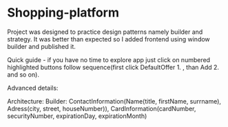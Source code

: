 # Shopping-platform

Project was designed to practice design patterns namely builder and strategy. It was better than expected so I added frontend using window builder and published it.


Quick guide - if you have no time to explore app just click on numbered highlighted buttons follow sequence(first click DefaultOffer 1. , than Add 2. and so on).


Advanced details:


Architecture:  Builder: ContactInformation(Name(title, firstName, surrname), Adress(city, street, houseNumber)), CardInformation(cardNumber, securityNumber, expirationDay, expirationMonth)
